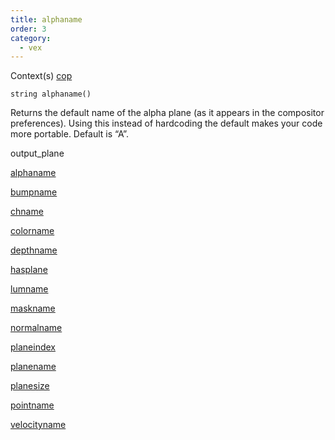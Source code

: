 ```yaml
---
title: alphaname
order: 3
category:
  - vex
---
```


Context(s)
[cop](../contexts/cop.html)

`string alphaname()`

Returns the default name of the alpha plane (as it appears in the
compositor preferences). Using this instead of hardcoding the default
makes your code more portable. Default is “A”.

output_plane

[alphaname](alphaname.html)

[bumpname](bumpname.html)

[chname](chname.html)

[colorname](colorname.html)

[depthname](depthname.html)

[hasplane](hasplane.html)

[lumname](lumname.html)

[maskname](maskname.html)

[normalname](normalname.html)

[planeindex](planeindex.html)

[planename](planename.html)

[planesize](planesize.html)

[pointname](pointname.html)

[velocityname](velocityname.html)
